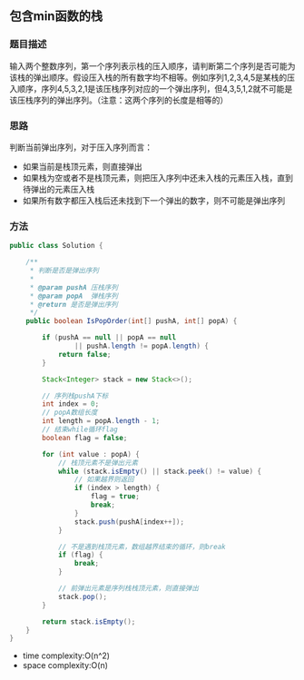 ## 包含min函数的栈

### 题目描述

输入两个整数序列，第一个序列表示栈的压入顺序，请判断第二个序列是否可能为该栈的弹出顺序。假设压入栈的所有数字均不相等。例如序列1,2,3,4,5是某栈的压入顺序，序列4,5,3,2,1是该压栈序列对应的一个弹出序列，但4,3,5,1,2就不可能是该压栈序列的弹出序列。（注意：这两个序列的长度是相等的）

### 思路
判断当前弹出序列，对于压入序列而言：
- 如果当前是栈顶元素，则直接弹出
- 如果栈为空或者不是栈顶元素，则把压入序列中还未入栈的元素压入栈，直到待弹出的元素压入栈
- 如果所有数字都压入栈后还未找到下一个弹出的数字，则不可能是弹出序列

### 方法

```java
public class Solution {

    /**
     * 判断是否是弹出序列
     *
     * @param pushA 压栈序列
     * @param popA  弹栈序列
     * @return 是否是弹出序列
     */
    public boolean IsPopOrder(int[] pushA, int[] popA) {

        if (pushA == null || popA == null
                || pushA.length != popA.length) {
            return false;
        }

        Stack<Integer> stack = new Stack<>();

        // 序列栈pushA下标
        int index = 0;
        // popA数组长度
        int length = popA.length - 1;
        // 结束while循环flag
        boolean flag = false;

        for (int value : popA) {
            // 栈顶元素不是弹出元素
            while (stack.isEmpty() || stack.peek() != value) {
                // 如果越界则返回
                if (index > length) {
                    flag = true;
                    break;
                }
                stack.push(pushA[index++]);
            }

            // 不是遇到栈顶元素，数组越界结束的循环，则break
            if (flag) {
                break;
            }

            // 前弹出元素是序列栈栈顶元素，则直接弹出
            stack.pop();
        }

        return stack.isEmpty();
    }
}
```

- time complexity:O(n^2)
- space complexity:O(n)
